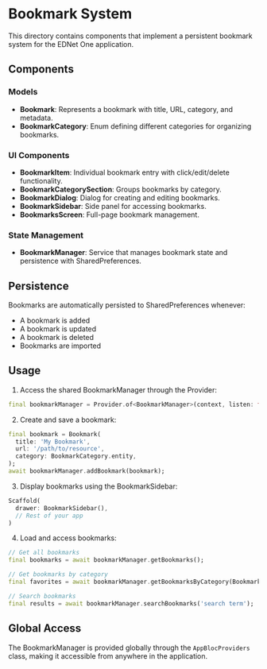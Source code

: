 # Bookmark System

This directory contains components that implement a persistent bookmark system for the EDNet One application.

## Components

### Models

- **Bookmark**: Represents a bookmark with title, URL, category, and metadata.
- **BookmarkCategory**: Enum defining different categories for organizing bookmarks.

### UI Components

- **BookmarkItem**: Individual bookmark entry with click/edit/delete functionality.
- **BookmarkCategorySection**: Groups bookmarks by category.
- **BookmarkDialog**: Dialog for creating and editing bookmarks.
- **BookmarkSidebar**: Side panel for accessing bookmarks.
- **BookmarksScreen**: Full-page bookmark management.

### State Management

- **BookmarkManager**: Service that manages bookmark state and persistence with SharedPreferences.

## Persistence

Bookmarks are automatically persisted to SharedPreferences whenever:
- A bookmark is added
- A bookmark is updated
- A bookmark is deleted
- Bookmarks are imported

## Usage

1. Access the shared BookmarkManager through the Provider:

```dart
final bookmarkManager = Provider.of<BookmarkManager>(context, listen: false);
```

2. Create and save a bookmark:

```dart
final bookmark = Bookmark(
  title: 'My Bookmark',
  url: '/path/to/resource',
  category: BookmarkCategory.entity,
);
await bookmarkManager.addBookmark(bookmark);
```

3. Display bookmarks using the BookmarkSidebar:

```dart
Scaffold(
  drawer: BookmarkSidebar(),
  // Rest of your app
)
```

4. Load and access bookmarks:

```dart
// Get all bookmarks
final bookmarks = await bookmarkManager.getBookmarks();

// Get bookmarks by category
final favorites = await bookmarkManager.getBookmarksByCategory(BookmarkCategory.favorite);

// Search bookmarks
final results = await bookmarkManager.searchBookmarks('search term');
```

## Global Access

The BookmarkManager is provided globally through the `AppBlocProviders` class, making it accessible from anywhere in the application. 
